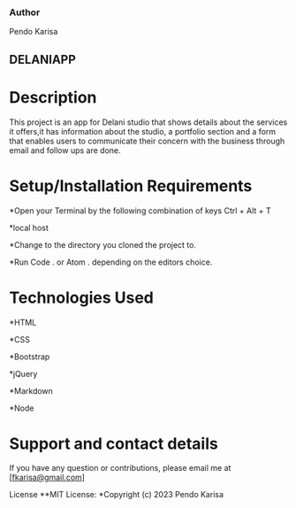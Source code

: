 ### Author
Pendo Karisa


## DELANIAPP

# Description
This project is an app for Delani studio that shows details about the services it offers,it has information about the studio, a portfolio section and a form that enables users to communicate their concern with the business through email and follow ups are done.

# Setup/Installation Requirements
*Open your Terminal by the following combination of keys Ctrl + Alt + T

*local host

*Change to the directory you cloned the project to.

*Run Code . or Atom . depending on the editors choice.


# Technologies Used
*HTML

*CSS

*Bootstrap

*jQuery

*Markdown

*Node

# Support and contact details
If you have any question or contributions, please email me at [fkarisa@gmail.com]

License
**MIT License: *Copyright (c) 2023 Pendo Karisa

